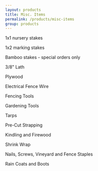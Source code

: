 ```yaml
---
layout: products
title: Misc. Items
permalink: /products/misc-items
group: products
---
```


1x1 nursery stakes

1x2 marking stakes

Bamboo stakes - special orders only

3/8\" Lath

Plywood

Electrical Fence Wire

Fencing Tools

Gardening Tools

Tarps

Pre-Cut Strapping

Kindling and Firewood

Shrink Wrap

Nails, Screws, Vineyard and Fence Staples

Rain Coats and Boots
